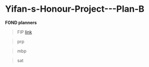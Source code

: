 # Yifan-s-Honour-Project---Plan-B

**FOND planners**
>FIP [link](Experiment/FIP/readme.md)

>prp

>mbp

>sat

